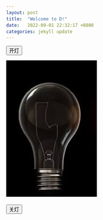 ```yaml
---
layout: post
title:  "Welcome to D!"
date:   2022-09-01 22:32:17 +0800
categories: jekyll update
---
```

  
<button onclick="document.getElementById('myImage').src='onlx.jpg'">开灯</button>

<img id="myImage" border="0" src="offlx.jpg" style="text-align:center;">

<button onclick="document.getElementById('myImage').src='offlx.jpg'">关灯</button>

    

[jekyll-docs]: https://jekyllrb.com/docs/home
[jekyll-gh]:   https://github.com/jekyll/jekyll
[jekyll-talk]: https://talk.jekyllrb.com/
